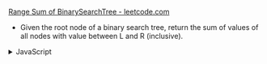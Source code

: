 [Range Sum of BinarySearchTree - leetcode.com ](https://leetcode.com/problems/range-sum-of-bst/)

- Given the root node of a binary search tree, return the sum of values of all nodes with value between L and R (inclusive).

<details><summary>JavaScript</summary>
    
```javascript
/**
 * Definition for a binary tree node.
 * function TreeNode(val) {
 *     this.val = val;
 *     this.left = this.right = null;
 * }
 */
/**
 * @param {TreeNode} root
 * @param {number} L
 * @param {number} R
 * @return {number}
 */
const rangeSumBST = (root, L, R) => {
    f = (x) => { 
        if (x == null) return 0; 
        if (x.hasOwnProperty('TreeNode')) return f(x["TreeNode"]); 
        return (x.val >= L && x.val <= R ? x.val : 0) + f(x.left) + f(x.right) 
    }
    return f(root)
}
```
</details>
